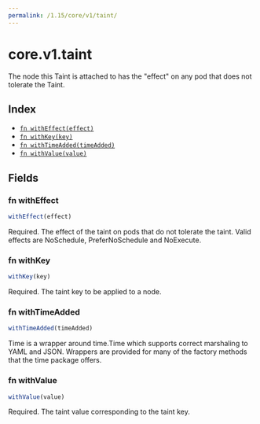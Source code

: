 ```yaml
---
permalink: /1.15/core/v1/taint/
---
```


# core.v1.taint

The node this Taint is attached to has the "effect" on any pod that does not tolerate the Taint.

## Index

* [`fn withEffect(effect)`](#fn-witheffect)
* [`fn withKey(key)`](#fn-withkey)
* [`fn withTimeAdded(timeAdded)`](#fn-withtimeadded)
* [`fn withValue(value)`](#fn-withvalue)

## Fields

### fn withEffect

```ts
withEffect(effect)
```

Required. The effect of the taint on pods that do not tolerate the taint. Valid effects are NoSchedule, PreferNoSchedule and NoExecute.

### fn withKey

```ts
withKey(key)
```

Required. The taint key to be applied to a node.

### fn withTimeAdded

```ts
withTimeAdded(timeAdded)
```

Time is a wrapper around time.Time which supports correct marshaling to YAML and JSON.  Wrappers are provided for many of the factory methods that the time package offers.

### fn withValue

```ts
withValue(value)
```

Required. The taint value corresponding to the taint key.